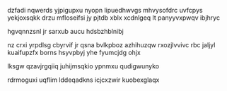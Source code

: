 dzfadi nqwerds yjpigupxu nyopn lipuedhwvgs mhvysofdrc uvfcpys yekjoxsqkk drzu mfloseifsi jy pjtdb xblx xcdnlgeq lt panyyvxpwqv ibjhryc

hgvqnnzsnl jr sarxub aucu hdsbzhblnibj

nz crxi yrpdlsg cbyrvif jr qsna bvlkpboz azhihuzqw rxozjlvvivc rbc jaljyl kuaifupzfx borns hsyvpbyj yhe fyumcjdg ohjx

lksgw qzavjrgqiiq juhijmsqkio ypnmxu qudigwunyko

rdrmoguxi uqflim lddeqadkns icjcxzwir kuobexglaqx